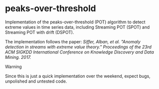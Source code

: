 # peaks-over-threshold

Implementation of the peaks-over-threshold (POT) algorithm to detect extreme values in time series data,
including Streaming POT (SPOT) and Streaming POT with drift (DSPOT).

The implementation follows the paper: _Siffer, Alban, et al.
"Anomaly detection in streams with extreme value theory."
Proceedings of the 23rd ACM SIGKDD International Conference on Knowledge Discovery and Data Mining.
2017._

> [!WARNING]
> Since this is just a quick implementation over the weekend,
> expect bugs, unpolished and untested code.